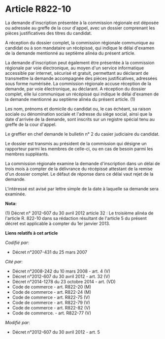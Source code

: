 # Article R822-10

La demande d'inscription présentée à la commission régionale est déposée ou adressée au greffe de la cour d'appel, avec un
dossier comprenant les pièces justificatives des titres du candidat.

A réception du dossier complet, la commission régionale communique au candidat ou à son mandataire un récépissé, qui indique
le délai d'examen de la demande mentionné au septième alinéa du présent article. 

La demande d'inscription peut également être présentée à la commission régionale par voie électronique, au moyen d'un service
informatique accessible par internet, sécurisé et gratuit, permettant au déclarant de transmettre la demande accompagnée des
pièces justificatives, adressées sous forme numérisée. La commission régionale accuse réception de la demande, par voie
électronique, au déclarant. A réception du dossier complet, elle lui communique un récépissé qui indique le délai d'examen de
la demande mentionné au septième alinéa du présent article. (1)

Les nom, prénoms et domicile du candidat ou, le cas échéant, sa raison sociale ou dénomination sociale et l'adresse du siège
social, ainsi que la date d'arrivée de la demande, sont inscrits sur un registre spécial tenu au greffe de la cour d'appel. 

Le greffier en chef demande le bulletin n° 2 du casier judiciaire du candidat.

Le dossier est transmis au président de la commission qui désigne un rapporteur parmi les membres de celle-ci, ou en cas de
besoin parmi les membres suppléants. 

La commission régionale examine la demande d'inscription dans un délai de trois mois à compter de la délivrance du récépissé
attestant de la remise d'un dossier complet. Le défaut de réponse dans ce délai vaut rejet de la demande. 

L'intéressé est avisé par lettre simple de la date à laquelle sa demande sera examinée.

**Nota:**

(1) Décret n° 2012-607 du 30 avril 2012 article 32 : Le troisième alinéa de l'article R. 822-10 dans sa rédaction résultant
de l'article 5 du présent décret est applicable à compter du 1er janvier 2013.

**Liens relatifs à cet article**

_Codifié par_:

  - Décret n°2007-431 du 25 mars 2007

_Cité par_:

  - Décret n°2008-242 du 10 mars 2008 - art. 4 (V)
  - Décret n°2012-607 du 30 avril 2012 - art. 32 (V)
  - Décret n°2014-1278 du 23 octobre 2014 - art. (VD)
  - Code de commerce - art. R822-20 (M)
  - Code de commerce - art. R822-24 (M)
  - Code de commerce - art. R822-75 (V)
  - Code de commerce - art. R822-79 (V)
  - Code de commerce - art. R822-82 (V)
  - Code de commerce. - art. R822-77 (V)

_Modifié par_:

  - Décret n°2012-607 du 30 avril 2012 - art. 5
